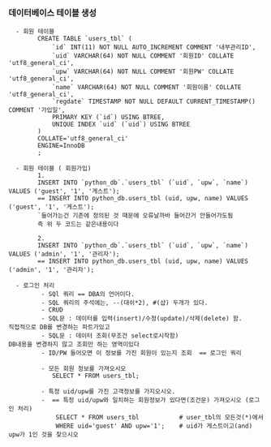 ### 데이터베이스 테이블 생성
      - 회원 테이블
            CREATE TABLE `users_tbl` (
                `id` INT(11) NOT NULL AUTO_INCREMENT COMMENT '내부관리ID',
                `uid` VARCHAR(64) NOT NULL COMMENT '회원ID' COLLATE 'utf8_general_ci',
                `upw` VARCHAR(64) NOT NULL COMMENT '회원PW' COLLATE 'utf8_general_ci',
                `name` VARCHAR(64) NOT NULL COMMENT '회원이름' COLLATE 'utf8_general_ci',
                `regdate` TIMESTAMP NOT NULL DEFAULT CURRENT_TIMESTAMP() COMMENT '가입일',
                PRIMARY KEY (`id`) USING BTREE,
                UNIQUE INDEX `uid` (`uid`) USING BTREE
            )
            COLLATE='utf8_general_ci'
            ENGINE=InnoDB
            ;

      - 회원 테이블 ( 회원가입)
            1.
            INSERT INTO `python_db`.`users_tbl` (`uid`, `upw`, `name`) VALUES ('guest', '1', '게스트');
            == INSERT INTO python_db.users_tbl (uid, upw, name) VALUES ('guest', '1', '게스트');
            `들어가는건 기존에 정의된 것 때문에 오류날까바 들어간거 안들어가도됨
            즉 위 두 코드는 같은내용이다

            2.
            INSERT INTO `python_db`.`users_tbl` (`uid`, `upw`, `name`) VALUES ('admin', '1', '관리자');
            == INSERT INTO python_db.users_tbl (uid, upw, name) VALUES ('admin', '1', '관리자');

      - 로그인 처리
             - SQl 쿼리 == DBA의 언어이다. 
             - SQL 쿼리의 주석에는, --(대쉬*2), #(샵) 두개가 있다.
             - CRUD
             - SQL문 : 데이터를 입력(insert)/수정(update)/삭제(delete) 함.        직접적으로 DB를 변경하는 파트가있고
             - SQL문 : 데이터 조회(무조건 select로시작함)                         DB내용을 변경하지 않고 조회만 하는 영역이있다
             - ID/PW 들어오면 이 정보를 가진 회원이 있는지 조회  == 로그인 쿼리

             - 모든 회원 정보를 가져오시오
                SELECT * FROM users_tbl;

             - 특정 uid/upw를 가진 고객정보를 가지오시오.
             -  == 특정 uid/upw와 일치하는 회원정보가 있다면(조건문) 가져오시오 (로그인 처리)
                 SELECT * FROM users_tbl           # user_tbl의 모든것(*)에서
                 WHERE uid='guest' AND upw='1';    # uid가 게스트이고(and) upw가 1인 것을 찾으시오  
